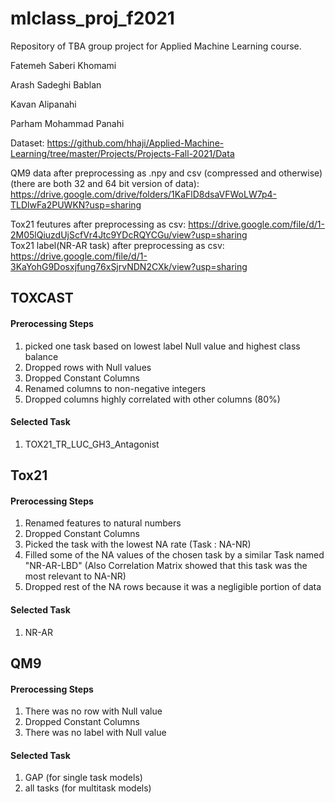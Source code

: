 # mlclass_proj_f2021

Repository of TBA group project for Applied Machine Learning course. </br>

Fatemeh Saberi Khomami

Arash Sadeghi Bablan

Kavan Alipanahi

Parham Mohammad Panahi


Dataset: https://github.com/hhaji/Applied-Machine-Learning/tree/master/Projects/Projects-Fall-2021/Data

QM9 data after preprocessing as .npy and csv (compressed and otherwise) (there are both 32 and 64 bit version of data): https://drive.google.com/drive/folders/1KaFlD8dsaVFWoLW7p4-TLDlwFa2PUWKN?usp=sharing

Tox21 feutures after preprocessing as csv: https://drive.google.com/file/d/1-2M05lQiuzdUjScfVr4Jtc9YDcRQYCGu/view?usp=sharing </br>
Tox21 label(NR-AR task) after preprocessing as csv: https://drive.google.com/file/d/1-3KaYohG9Dosxjfung76xSjrvNDN2CXk/view?usp=sharing



## TOXCAST
#### Prerocessing Steps
1. picked one task based on lowest label Null value and highest class balance
2. Dropped rows with Null values
3. Dropped Constant Columns
4. Renamed columns to non-negative integers
5. Dropped columns highly correlated with other columns (80%)

#### Selected Task
1. TOX21_TR_LUC_GH3_Antagonist


## Tox21
#### Prerocessing Steps
  1. Renamed features to natural numbers
  2. Dropped Constant Columns
  3. Picked the task with the lowest NA rate (Task : NA-NR)
  4. Filled some of the NA values of the chosen task by a similar Task named "NR-AR-LBD" (Also Correlation Matrix showed that this task was the most relevant to NA-NR)
  5. Dropped rest of the NA rows because it was a negligible portion of data 
 
#### Selected Task
1. NR-AR


## QM9
#### Prerocessing Steps
  1. There was no row with Null value
  2. Dropped Constant Columns
  3. There was no label with Null value
 
#### Selected Task
1. GAP (for single task models)
2. all tasks (for multitask models)
